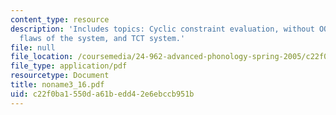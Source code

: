 ```yaml
---
content_type: resource
description: 'Includes topics: Cyclic constraint evaluation, without OO constraints,
  flaws of the system, and TCT system.'
file: null
file_location: /coursemedia/24-962-advanced-phonology-spring-2005/c22f0ba1550da61bedd42e6ebccb951b_noname3_16.pdf
file_type: application/pdf
resourcetype: Document
title: noname3_16.pdf
uid: c22f0ba1-550d-a61b-edd4-2e6ebccb951b
---
```

